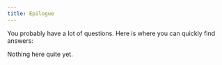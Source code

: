 ```yaml
---
title: Epilogue
---
```


<RedTitleBar title="Epilogue" />

You probably have a lot of questions. Here is where you can quickly find answers:

Nothing here quite yet.

